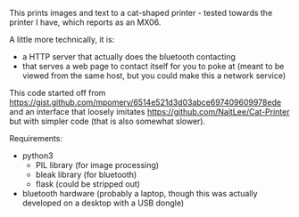 
This prints images and text to a cat-shaped printer - tested towards the printer I have, which reports as an MX06.

A little more technically, it is:
- a HTTP server that actually does the bluetooth contacting
- that serves a web page to contact itself for you to poke at 
  (meant to be viewed from the same host, but you could make this a network service)


This code started off from https://gist.github.com/mpomery/6514e521d3d03abce697409609978ede 
and an interface that loosely imitates https://github.com/NaitLee/Cat-Printer but with simpler code (that is also somewhat slower).

Requirements:
- python3
  - PIL library (for image processing)
  - bleak library (for bluetooth)
  - flask (could be stripped out)
- bluetooth hardware (probably a laptop, though this was actually developed on a desktop with a USB dongle)

